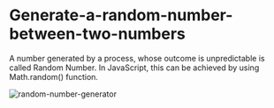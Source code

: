 #  Generate-a-random-number-between-two-numbers
A number generated by a process, whose outcome is unpredictable is called Random Number. In JavaScript, this can be achieved by using Math.random() function.

![random-number-generator](https://github.com/adibmansuri511/Generate-a-random-number-between-two-numbers/assets/135020831/1ebd2f32-43e4-4f43-8e85-860792d59cc1)
